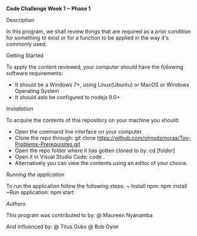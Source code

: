 **Code Challenge Week 1 ~ Phase 1**

Description 

In this program, we shall review things that are required as a prior condition for something to exist or for a function to be applied in the way it's commonly used.

Getting Started

To apply the content reviewed, your computer should have the following software requirements:
- It should be a Windows 7+, using Linux(Ubuntu) or MacOS or Windows Operating System
- It should aslo be configured to nodejs 9.0+

_Installation_

To acquire the contents of this repository on your machine you should:

- Open the command line interface on your computer.
- Clone the repo through:
    git clone https://github.com/ohnoitsmoraa/Toy-Problems-Prerequisites.git
- Open the repo folder where it has gotten cloned to by:
    cd [folder]
- Open it in Visual Studio Code:
    code .
- Alternatively you can view the contents using an editor of your choice.

_Running the application_

To run the application follow the following steps:
~ Install npm:
    npm install
~Run application:
    npm start

_Authors_

This program was contributed to by:
@ Maureen Nyanamba

And influenced by:
@ Titus Ouko
@ Bob Oyier


